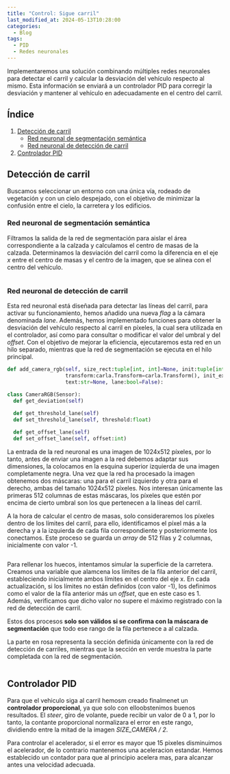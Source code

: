 ```yaml
---
title: "Control: Sigue carril"
last_modified_at: 2024-05-13T10:28:00
categories:
  - Blog
tags:
  - PID
  - Redes neuronales
---
```


Implementaremos una solución combinando múltiples redes neuronales para detectar el carril y calcular la desviación del vehículo respecto al mismo. Esta información se enviará a un controlador PID para corregir la desviación y mantener al vehículo en adecuadamente en el centro del carril.

## Índice
1. [Detección de carril](#detección-de-carril)
    - [Red neuronal de segmentación semántica](#red-neuronal-de-segmentación-semántica)
    - [Red neuronal de detección de carril](#red-neuronal-de-detección-de-carril)
2. [Controlador PID](#controlador-pid)

## Detección de carril

Buscamos seleccionar un entorno con una única vía, rodeado de vegetación y con un cielo despejado, con el objetivo de minimizar la confusión entre el cielo, la carretera y los edificios.

### Red neuronal de segmentación semántica

Filtramos la salida de la red de segmentación para aislar el área correspondiente a la calzada y calculamos el centro de masas de la calzada. Determinamos la desviación del carril como la diferencia en el eje *x* entre el centro de masas y el centro de la imagen, que se alinea con el centro del vehículo.
<figure class="align-center" style="max-width: 100%">
  <img src="{{ site.url }}{{ site.baseurl }}/images/control/seg.png" alt="">
</figure>

### Red neuronal de detección de carril

Esta red neuronal está diseñada para detectar las líneas del carril, para activar su funcionamiento, hemos añadido una nueva *flag* a la cámara denominada *lane*. Además, hemos implementado funciones para obtener la desviación del vehículo respecto al carril en píxeles, la cual sera utilizada en el controlador, así como para consultar o modificar el valor del umbral y del *offset*. Con el objetivo de mejorar la eficiencia, ejecutaremos esta red en un hilo separado, mientras que la red de segmentación se ejecuta en el hilo principal.
```python
def add_camera_rgb(self, size_rect:tuple[int, int]=None, init:tuple[int, int]=None, seg:bool=False,
                   transform:carla.Transform=carla.Transform(), init_extra:tuple[int, int]=None,
                   text:str=None, lane:bool=False):

class CameraRGB(Sensor):  
  def get_deviation(self)
  
  def get_threshold_lane(self)
  def set_threshold_lane(self, threshold:float)

  def get_offset_lane(self)
  def set_offset_lane(self, offset:int)
```

La entrada de la red neuronal es una imagen de 1024x512 píxeles, por lo tanto, antes de enviar una imagen a la red debemos adaptar sus dimensiones, la colocamos en la esquina superior izquierda de una imagen completamente negra. Una vez que la red ha procesado la imagen obtenemos dos máscaras: una para el carril izquierdo y otra para el derecho, ambas del tamaño 1024x512 píxeles. Nos interesan únicamente las primeras 512 columnas de estas máscaras, los píxeles que estén por encima de cierto umbral son los que pertenecen a la líneas del carril.

A la hora de calcular el centro de masas, solo consideraremos los píxeles dentro de los límites del carril, para ello, identificamos el píxel más a la derecha y a la izquierda de cada fila correspondiente y posteriormente los conectamos. Este proceso  se guarda un *array* de 512 filas y 2 columnas, inicialmente con valor -1.
<figure class="align-center" style="max-width: 100%">
  <img src="{{ site.url }}{{ site.baseurl }}/images/control/lane.png" alt="">
</figure>

Para rellenar los huecos, intentamos simular la superficie de la carretera. Creamos una variable que alamcena los límites de la fila anterior del carril, estableciendo inicialmente ambos límites en el centro del eje x. En cada actualización, si los límites no están definidos (con valor -1), los definimos como el valor de la fila anterior más un *offset*, que en este caso es 1. Además, verificamos que dicho valor no supere el máximo registrado con la red de detección de carril.

Estos dos procesos **solo son válidos si se confirma con la máscara de segmentación** que todo ese rango de la fila pertenece a al calzada.

La parte en rosa representa la sección definida únicamente con la red de detección de carriles, mientras que la sección en verde muestra la parte completada con la red de segmentación.
<figure class="align-center" style="max-width: 100%">
  <img src="{{ site.url }}{{ site.baseurl }}/images/control/lane_seg.png" alt="">
</figure>

## Controlador PID

Para que el vehiculo siga al carril hemosm creado finalmenet un **controlador proporcional**, ya que solo con elloobstenimos buenos resultados. El *steer*, giro de volante, puede recibir un valor de 0 a 1, por lo tanto, la contante proporcional normalizara el error en este rango, dividiendo entre la mitad de la imagen *SIZE_CAMERA / 2*. 

Para controlar el acelerador, si el error es mayor que 15 pixeles disminuimos el acelerador, de lo contrario mantenemos una aceleracion estandar. Hemos establecido un contador para que al principio acelera mas, para alcanzar antes una velocidad adecuada.
